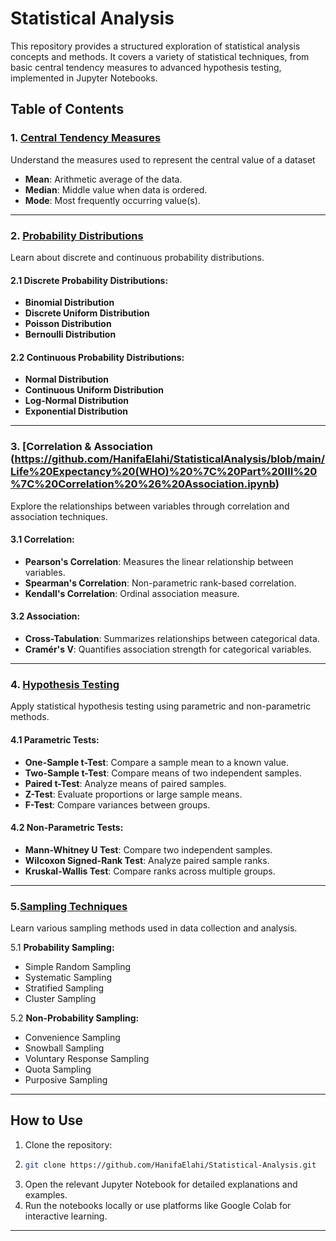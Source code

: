 # Statistical Analysis

This repository provides a structured exploration of statistical analysis concepts and methods. It covers a variety of statistical techniques, from basic central tendency measures to advanced hypothesis testing, implemented in Jupyter Notebooks.  

## Table of Contents

### 1. [Central Tendency Measures](https://github.com/HanifaElahi/Statistical-Analysis/blob/main/Life%20Expectancy%20(WHO)%20%7C%20Part%20I%20%7C%20Central%20Tendency%20Measures.ipynb)

Understand the measures used to represent the central value of a dataset
- **Mean**: Arithmetic average of the data.
- **Median**: Middle value when data is ordered.
- **Mode**: Most frequently occurring value(s).

---

### 2. [Probability Distributions](https://github.com/HanifaElahi/Statistical-Analysis/blob/main/Statistical%20Analysis%20Part%20II%20-%20Probability%20Distributions.ipynb)

Learn about discrete and continuous probability distributions.  

#### 2.1 Discrete Probability Distributions:
- **Binomial Distribution**
- **Discrete Uniform Distribution**
- **Poisson Distribution**
- **Bernoulli Distribution**

#### 2.2 Continuous Probability Distributions:
- **Normal Distribution**
- **Continuous Uniform Distribution**
- **Log-Normal Distribution**
- **Exponential Distribution**

---

### 3. [Correlation & Association (https://github.com/HanifaElahi/StatisticalAnalysis/blob/main/Life%20Expectancy%20(WHO)%20%7C%20Part%20III%20%7C%20Correlation%20%26%20Association.ipynb)

Explore the relationships between variables through correlation and association techniques.  

#### 3.1 Correlation:
- **Pearson's Correlation**: Measures the linear relationship between variables.
- **Spearman's Correlation**: Non-parametric rank-based correlation.
- **Kendall's Correlation**: Ordinal association measure.

#### 3.2 Association:
- **Cross-Tabulation**: Summarizes relationships between categorical data.
- **Cramér's V**: Quantifies association strength for categorical variables.

---

### 4. [Hypothesis Testing](https://github.com/HanifaElahi/Statistical-Analysis/blob/main/Statistical-Analysis%20Part%20IV%20-%20Hypothesis%20Testing.ipynb)

Apply statistical hypothesis testing using parametric and non-parametric methods.  

#### 4.1 Parametric Tests:
- **One-Sample t-Test**: Compare a sample mean to a known value.
- **Two-Sample t-Test**: Compare means of two independent samples.
- **Paired t-Test**: Analyze means of paired samples.
- **Z-Test**: Evaluate proportions or large sample means.
- **F-Test**: Compare variances between groups.

#### 4.2 Non-Parametric Tests:
- **Mann-Whitney U Test**: Compare two independent samples.
- **Wilcoxon Signed-Rank Test**: Analyze paired sample ranks.
- **Kruskal-Wallis Test**: Compare ranks across multiple groups.

---

### 5.[Sampling Techniques](https://github.com/HanifaElahi/Statistical-Analysis/blob/main/Statistical%20Analysis%20Part%20V%20-%20Sampling%20Techniques.ipynb)
   
Learn various sampling methods used in data collection and analysis.

   5.1 **Probability Sampling:**
   - Simple Random Sampling
   - Systematic Sampling
   - Stratified Sampling
   - Cluster Sampling

   5.2 **Non-Probability Sampling:**
   - Convenience Sampling
   - Snowball Sampling
   - Voluntary Response Sampling
   - Quota Sampling
   - Purposive Sampling
  
---

## How to Use

1. Clone the repository:
2. 
   ```bash
   git clone https://github.com/HanifaElahi/Statistical-Analysis.git
   ```
3. Open the relevant Jupyter Notebook for detailed explanations and examples.  
4. Run the notebooks locally or use platforms like Google Colab for interactive learning.  

---


